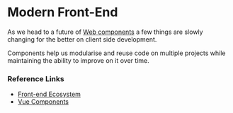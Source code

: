 # Modern Front-End

As we head to a future of [Web components](https://www.webcomponents.org/) a few things are slowly changing for the better on client side development.

Components help us modularise and reuse code on multiple projects while maintaining the ability to improve on it over time.

### Reference Links

- [Front-end Ecosystem](https://cdn-images-1.medium.com/max/1000/1*_EfUP-q18EfebxPgZ6BCbA.png)
- [Vue Components](https://vuejs.org/v2/guide/single-file-components.html)
